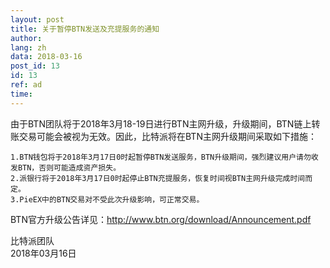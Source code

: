 ```yaml
---
layout: post
title: 关于暂停BTN发送及充提服务的通知
author: 
lang: zh
data: 2018-03-16
post_id: 13
id: 13
ref: ad
time: 
---
```


由于BTN团队将于2018年3月18-19日进行BTN主网升级，升级期间，BTN链上转账交易可能会被视为无效。因此，比特派将在BTN主网升级期间采取如下措施：
```
1.BTN钱包将于2018年3月17日0时起暂停BTN发送服务，BTN升级期间，强烈建议用户请勿收发BTN，否则可能造成资产损失。
2.派银行将于2018年3月17日0时起停止BTN充提服务，恢复时间视BTN主网升级完成时间而定。
3.PieEX中的BTN交易对不受此次升级影响，可正常交易。
```


BTN官方升级公告详见：<a href="http://www.btn.org/download/Announcement.pdf" target="_balnk" style="color:red;text-decoration:underline">http://www.btn.org/download/Announcement.pdf</a>




比特派团队<br/>
2018年03月16日


